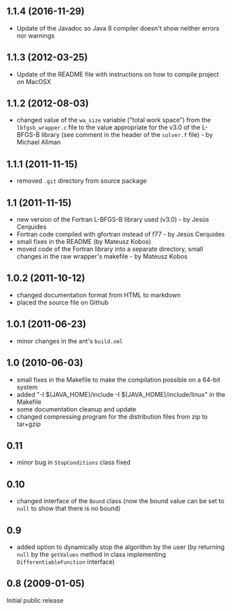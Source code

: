 1.1.4 (2016-11-29)
------------------
- Update of the Javadoc so Java 8 compiler doesn't show neither errors nor warnings

1.1.3 (2012-03-25)
------------------
- Update of the README file with instructions on how to compile project on MacOSX

1.1.2 (2012-08-03)
------------------
- changed value of the `wa_size` variable ("total work space") from the `lbfgsb_wrapper.c` file to the value appropriate for the v3.0 of the L-BFGS-B library (see comment in the header of the `solver.f` file) - by Michael Allman

1.1.1 (2011-11-15)
------------------
- removed `.git` directory from source package

1.1 (2011-11-15)
----------------
- new version of the Fortran L-BFGS-B library used (v3.0) - by Jesús Cerquides
- Fortran code compiled with gfortran instead of f77 - by Jesús Cerquides
- small fixes in the README (by Mateusz Kobos)
- moved code of the Fortran library into a separate directory, small changes in the raw wrapper's makefile - by Mateusz Kobos

1.0.2 (2011-10-12)
------------------
- changed documentation format from HTML to markdown
- placed the source file on Github

1.0.1 (2011-06-23)
------------------
- minor changes in the ant's `build.xml`

1.0 (2010-06-03)
----------------
- small fixes in the Makefile to make the compilation possible on a 64-bit system
- added "-I $(JAVA_HOME)/include -I $(JAVA_HOME)/include/linux" in the Makefile
- some documentation cleanup and update
- changed compressing program for the distribution files from zip to tar+gzip

0.11
----
- minor bug in `StopConditions` class fixed

0.10
----
- changed interface of the `Bound` class (now the bound value can be set to `null` to show that there is no bound)

0.9
---
- added option to dynamically stop the algorithm by the user (by returning `null` by the `getValues` method in class implementing `DifferentiableFunction` interface)

0.8 (2009-01-05)
----------------
Initial public release
